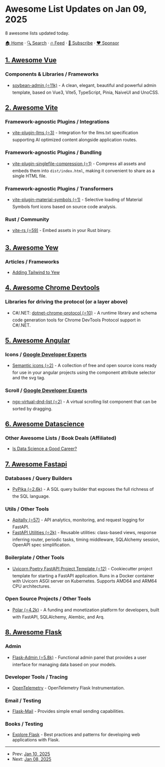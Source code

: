 # Awesome List Updates on Jan 09, 2025

8 awesome lists updated today.

[🏠 Home](/README.md) · [🔍 Search](https://www.trackawesomelist.com/search/) · [🔥 Feed](https://www.trackawesomelist.com/rss.xml) · [📮 Subscribe](https://trackawesomelist.us17.list-manage.com/subscribe?u=d2f0117aa829c83a63ec63c2f&id=36a103854c) · [❤️  Sponsor](https://github.com/sponsors/theowenyoung)



## [1. Awesome Vue](/content/vuejs/awesome-vue/README.md)

### Components & Libraries / Frameworks

*   [soybean-admin (⭐11k)](https://github.com/soybeanjs/soybean-admin/blob/main/README.en_US.md) - A clean, elegant, beautiful and powerful admin template, based on Vue3, Vite5, TypeScript, Pinia, NaiveUI and UnoCSS.

## [2. Awesome Vite](/content/vitejs/awesome-vite/README.md)

### Framework-agnostic Plugins / Integrations

*   [vite-plugin-llms (⭐3)](https://github.com/saschaseniuk/vite-plugin-llms) - Integration for the llms.txt specification supporting AI optimized content alongside application routes.

### Framework-agnostic Plugins / Bundling

*   [vite-plugin-singlefile-compression (⭐1)](https://github.com/bddjr/vite-plugin-singlefile-compression) - Compress all assets and embeds them into `dist/index.html`, making it convenient to share as a single HTML file.

### Framework-agnostic Plugins / Transformers

*   [vite-plugin-material-symbols (⭐1)](https://github.com/RobinTail/vite-plugin-material-symbols) - Selective loading of Material Symbols font icons based on source code analysis.

### Rust / Community

*   [vite-rs (⭐59)](https://github.com/Wulf/vite-rs) - Embed assets in your Rust binary.

## [3. Awesome Yew](/content/jetli/awesome-yew/README.md)

### Articles / Frameworks

*   [Adding Tailwind to Yew](https://mikekrisher.com/writings/yew_and_tailwind)

## [4. Awesome Chrome Devtools](/content/ChromeDevTools/awesome-chrome-devtools/README.md)

### Libraries for driving the protocol (or a layer above)

*   C#/.NET: [dotnet-chrome-protocol (⭐10)](https://github.com/seclerp/dotnet-chrome-protocol) - A runtime library and schema code generation tools for Chrome DevTools Protocol support in C#/.NET.

## [5. Awesome Angular](/content/PatrickJS/awesome-angular/README.md)

### Icons / [Google Developer Experts](https://developers.google.com/experts/all/technology/web-technologies)

*   [Semantic icons (⭐2)](https://github.com/khalilou88/semantic-icons) - A collection of free and open source icons ready for use in your angular projects using the component attribute selector and the svg tag.

### Scroll / [Google Developer Experts](https://developers.google.com/experts/all/technology/web-technologies)

*   [ngx-virtual-dnd-list (⭐2)](https://github.com/mfuu/ngx-virtual-dnd-list) - A virtual scrolling list component that can be sorted by dragging.

## [6. Awesome Datascience](/content/academic/awesome-datascience/README.md)

### Other Awesome Lists / Book Deals (Affiliated)

*   [Is Data Science a Good Career?](https://www.scaler.com/blog/is-data-science-a-good-career/)

## [7. Awesome Fastapi](/content/mjhea0/awesome-fastapi/README.md)

### Databases / Query Builders

*   [PyPika (⭐2.6k)](https://github.com/kayak/pypika) - A SQL query builder that exposes the full richness of the SQL language.

### Utils / Other Tools

*   [Apitally (⭐57)](https://github.com/apitally/apitally-py) - API analytics, monitoring, and request logging for FastAPI.
*   [FastAPI Utilities (⭐2k)](https://github.com/fastapiutils/fastapi-utils) - Reusable utilities: class-based views, response inferring router, periodic tasks, timing middleware, SQLAlchemy session, OpenAPI spec simplification.

### Boilerplate / Other Tools

*   [Uvicorn Poetry FastAPI Project Template (⭐12)](https://github.com/max-pfeiffer/uvicorn-poetry-fastapi-project-template) - Cookiecutter project template for starting a FastAPI application. Runs in a Docker container with Uvicorn ASGI server on Kubernetes. Supports AMD64 and ARM64 CPU architectures.

### Open Source Projects / Other Tools

*   [Polar (⭐4.2k)](https://github.com/polarsource/polar) - A funding and monetization platform for developers, built with FastAPI, SQLAlchemy, Alembic, and Arq.

## [8. Awesome Flask](/content/mjhea0/awesome-flask/README.md)

### Admin

*   [Flask-Admin (⭐5.8k)](https://github.com/pallets-eco/flask-admin) - Functional admin panel that provides a user interface for managing data based on your models.

### Developer Tools / Tracing

*   [OpenTelemetry](https://opentelemetry-python-contrib.readthedocs.io/en/latest/instrumentation/flask/flask.html) - OpenTelemetry Flask Instrumentation.

### Email / Testing

*   [Flask-Mail](https://flask-mail.readthedocs.io/) - Provides simple email sending capabilities.

### Books / Testing

*   [Explore Flask](https://explore-flask.readthedocs.io/) - Best practices and patterns for developing web applications with Flask.

---

- Prev: [Jan 10, 2025](/content/2025/01/10/README.md)
- Next: [Jan 08, 2025](/content/2025/01/08/README.md)